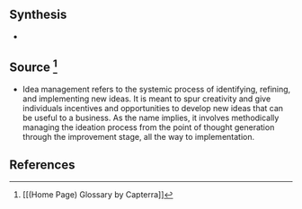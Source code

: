 ## Synthesis
- 
## Source [^1]
- Idea management refers to the systemic process of identifying, refining, and implementing new ideas. It is meant to spur creativity and give individuals incentives and opportunities to develop new ideas that can be useful to a business. As the name implies, it involves methodically managing the ideation process from the point of thought generation through the improvement stage, all the way to implementation.
## References

[^1]: [[(Home Page) Glossary by Capterra]]